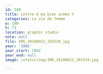```yaml
---
id: 240
title: Lettre é ma bien aimée V
categories: La vie de femme
w: 100
h: 73
location: graphic studio
note: null
file: IMG_20180922_191519.jpg
year: '1992'
year_start: 1992
year_end: null
image: /static/img/IMG_20180922_191519.jpg

---
```

